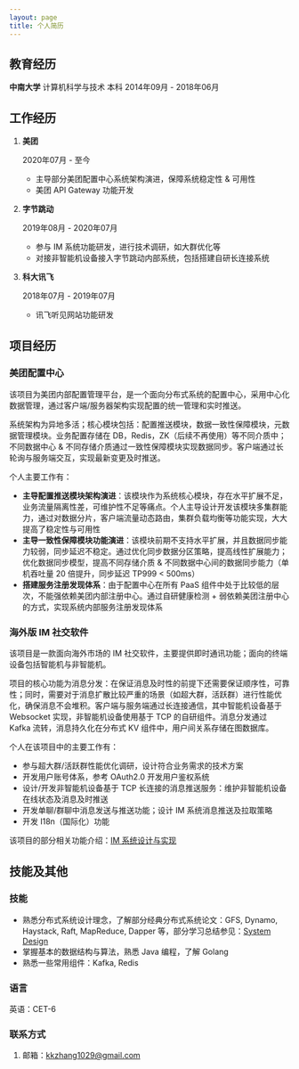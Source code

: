 ```yaml
---
layout: page
title: 个人简历
---
```


## **教育经历**

**中南大学**    计算机科学与技术    本科    2014年09月 - 2018年06月

## **工作经历**

1. **美团**
    
    2020年07月 - 至今
    
    - 主导部分美团配置中心系统架构演进，保障系统稳定性 & 可用性
    - 美团 API Gateway 功能开发
2. **字节跳动**
    
    2019年08月 - 2020年07月
    
    - 参与 IM 系统功能研发，进行技术调研，如大群优化等
    - 对接非智能机设备接入字节跳动内部系统，包括搭建自研长连接系统
3. **科大讯飞**
    
    2018年07月 - 2019年07月
    
    - 讯飞听见网站功能研发

## **项目经历**

### 美团配置中心

该项目为美团内部配置管理平台，是一个面向分布式系统的配置中心，采用中心化数据管理，通过客户端/服务器架构实现配置的统一管理和实时推送。

系统架构为异地多活；核心模块包括：配置推送模块，数据一致性保障模块，元数据管理模块。业务配置存储在 DB，Redis，ZK（后续不再使用）等不同介质中；不同数据中心 & 不同存储介质通过一致性保障模块实现数据同步。客户端通过长轮询与服务端交互，实现最新变更及时推送。

个人主要工作有：

- **主导配置推送模块架构演进**：该模块作为系统核心模块，存在水平扩展不足，业务流量隔离性差，可维护性不足等痛点。个人主导设计开发该模块多集群能力，通过对数据分片，客户端流量动态路由，集群负载均衡等功能实现，大大提高了稳定性与可用性
- **主导一致性保障模块功能演进**：该模块前期不支持水平扩展，并且数据同步能力较弱，同步延迟不稳定。通过优化同步数据分区策略，提高线性扩展能力；优化数据同步模型，提高不同存储介质 & 不同数据中心间的数据同步能力（单机吞吐量 20 倍提升，同步延迟 TP999 < 500ms）
- **搭建服务注册发现体系**：由于配置中心在所有 PaaS 组件中处于比较低的层次，不能强依赖美团内部注册中心。通过自研健康检测 + 弱依赖美团注册中心的方式，实现系统内部服务注册发现体系

### **海外版 IM 社交软件**

该项目是一款面向海外市场的 IM 社交软件，主要提供即时通讯功能；面向的终端设备包括智能机与非智能机。

项目的核心功能为消息分发：在保证消息及时性的前提下还需要保证顺序性，可靠性；同时，需要对于消息扩散比较严重的场景（如超大群，活跃群）进行性能优化，确保消息不会堆积。客户端与服务端通过长连接通信，其中智能机设备基于 Websocket 实现，非智能机设备使用基于 TCP 的自研组件。消息分发通过 Kafka 流转，消息持久化在分布式 KV 组件中，用户间关系存储在图数据库。

个人在该项目中的主要工作有：

- 参与超大群/活跃群性能优化调研，设计符合业务需求的技术方案
- 开发用户账号体系，参考 OAuth2.0 开发用户鉴权系统
- 设计/开发非智能机设备基于 TCP 长连接的消息推送服务：维护非智能机设备在线状态及消息及时推送
- 开发单聊/群聊中消息发送与推送功能；设计 IM 系统消息推送及拉取策略
- 开发 I18n（国际化）功能

该项目的部分相关功能介绍：[IM 系统设计与实现](https://kkzhang-tt.github.io/instant-message-system.html)

## **技能及其他**

### **技能**

- 熟悉分布式系统设计理念，了解部分经典分布式系统论文：GFS, Dynamo, Haystack, Raft, MapReduce, Dapper 等，部分学习总结参见：[System Design](https://kkzhang-tt.github.io/system-design-archive.html)
- 掌握基本的数据结构与算法，熟悉 Java 编程，了解 Golang
- 熟悉一些常用组件：Kafka, Redis

### **语言**

英语：CET-6

### 联系方式

1. 邮箱：kkzhang1029@gmail.com